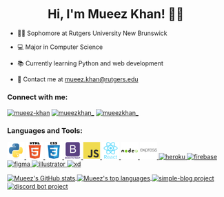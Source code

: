 <h1 align="center">Hi, I'm Mueez Khan! 👋😄</h1>

- 👨‍🎓 Sophomore at Rutgers University New Brunswick

- 💻 Major in Computer Science

- 📚 Currently learning Python and web development

- 💬 Contact me at mueez.khan@rutgers.edu

<h3 align="left">Connect with me:</h3>
<p align="left">
<a href="https://linkedin.com/in/mueez-khan" target="blank"><img align="center" src="https://raw.githubusercontent.com/rahuldkjain/github-profile-readme-generator/master/src/images/icons/Social/linked-in-alt.svg" alt="mueez-khan" height="30" width="40" /></a>
<a href="https://twitter.com/mueezkhan_" target="blank"><img align="center" src="https://raw.githubusercontent.com/rahuldkjain/github-profile-readme-generator/master/src/images/icons/Social/twitter.svg" alt="mueezkhan_" height="30" width="40" /></a>
<a href="https://instagram.com/mueezkhan_" target="blank"><img align="center" src="https://raw.githubusercontent.com/rahuldkjain/github-profile-readme-generator/master/src/images/icons/Social/instagram.svg" alt="mueezkhan_" height="30" width="40" /></a>
</p>

<h3 align="left">Languages and Tools:</h3>
<p align="left">
    <a href="https://www.python.org" target="_blank">
        <img src="https://raw.githubusercontent.com/devicons/devicon/master/icons/python/python-original.svg" alt="python" width="40" height="40"/>
    </a>
    <a href="https://www.w3.org/html/" target="_blank">
        <img src="https://raw.githubusercontent.com/devicons/devicon/master/icons/html5/html5-original-wordmark.svg" alt="html5" width="40" height="40"/>
    </a>
    <a href="https://www.w3schools.com/css/" target="_blank">
        <img src="https://raw.githubusercontent.com/devicons/devicon/master/icons/css3/css3-original-wordmark.svg" alt="css3" width="40" height="40"/>
    </a>
    <a href="https://getbootstrap.com" target="_blank">
        <img src="https://raw.githubusercontent.com/devicons/devicon/master/icons/bootstrap/bootstrap-plain-wordmark.svg" alt="bootstrap" width="40" height="40"/>
    </a>
    <a href="https://developer.mozilla.org/en-US/docs/Web/JavaScript" target="_blank">
        <img src="https://raw.githubusercontent.com/devicons/devicon/master/icons/javascript/javascript-original.svg" alt="javascript" width="40" height="40"/>
    </a>
    <a href="https://reactjs.org/" target="_blank">
        <img src="https://raw.githubusercontent.com/devicons/devicon/master/icons/react/react-original-wordmark.svg" alt="react" width="40" height="40"/>
    </a>
    <a href="https://nodejs.org" target="_blank">
        <img src="https://raw.githubusercontent.com/devicons/devicon/master/icons/nodejs/nodejs-original-wordmark.svg" alt="nodejs" width="40" height="40"/>
    </a>
    <a href="https://expressjs.com" target="_blank">
        <img src="https://raw.githubusercontent.com/devicons/devicon/master/icons/express/express-original-wordmark.svg" alt="express" width="40" height="40"/>
    </a>
    <a href="https://heroku.com" target="_blank">
        <img src="https://www.vectorlogo.zone/logos/heroku/heroku-icon.svg" alt="heroku" width="40" height="40"/>
    </a>
    <a href="https://firebase.google.com/" target="_blank">
        <img src="https://www.vectorlogo.zone/logos/firebase/firebase-icon.svg" alt="firebase" width="40" height="40"/>
    </a>
    <a href="https://www.figma.com/" target="_blank">
        <img src="https://www.vectorlogo.zone/logos/figma/figma-icon.svg" alt="figma" width="40" height="40"/>
    </a>
    <a href="https://www.adobe.com/products/illustrator.html" target="_blank">
        <img src="https://www.vectorlogo.zone/logos/adobe_illustrator/adobe_illustrator-icon.svg" alt="illustrator" width="40" height="40"/>
    </a>
    <a href="https://www.adobe.com/products/xd.html" target="_blank">
        <img src="https://cdn.worldvectorlogo.com/logos/adobe-xd.svg" alt="xd" width="40" height="40"/>
    </a>
</p>

<a href="https://github.com/rzmk">
<img align="center" src="https://github-readme-stats.vercel.app/api?username=rzmk&show_icons=true&locale=en&theme=algolia" alt="Mueez's GitHub stats" />
</a>
<a href="https://github.com/rzmk">
<img align="center" src="https://github-readme-stats.vercel.app/api/top-langs/?username=rzmk&layout=compact&theme=algolia" alt="Mueez's top languages"/>
</a>
<a href="https://github.com/rzmk/simple-blog">
  <img align="center" src="https://github-readme-stats.vercel.app/api/pin/?username=rzmk&repo=simple-blog&theme=algolia" alt="simple-blog project" />
</a>
<a href="https://github.com/rutgersesports/discord-bot">
  <img align="center" src="https://github-readme-stats.vercel.app/api/pin/?username=rutgersesports&repo=discord-bot&theme=algolia" alt="discord bot project" />
</a>
